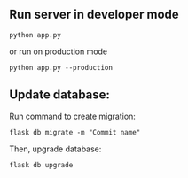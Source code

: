 ## Run server in developer mode

    python app.py

or run on production mode

    python app.py --production

## Update database:

Run command to create migration:

    flask db migrate -m "Commit name"

Then, upgrade database:

    flask db upgrade
